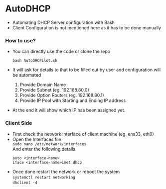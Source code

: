 # AutoDHCP

- Automating DHCP Server configuration with Bash
- Client Configuration is not mentioned here as it has to be done manually

### How to use?

- You can directly use the code or clone the repo

  ``bash AutoDHCPilot.sh``

- It will ask for details to that to be filled out by user and configuration will be automated
  
  1. Provide Domain Name
  2. Provide Subnet (eg. 192.168.80.0)
  3. Provide Option Routers (eg. 192.168.80.1)
  4. Provide IP Pool with Starting and Ending IP address

- At the end it will show which IP has been assigned yet.

### Client Side

- First check the network interface of client machine (eg. ens33, eth0)
- Open the Interfaces file </br>
`sudo nano /etc/network/interfaces` </br>
  And enter the following details </br>
   ```
   auto <interface-name>
   iface <interface-name>inet dhcp
   ```
- Once done restart the network or reboot the system </br>
`systemctl restart networking` </br>
`dhclient -4` </br>
